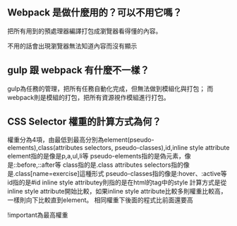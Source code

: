 ## Webpack 是做什麼用的？可以不用它嗎？
把所有用到的預處理器編譯打包成瀏覽器看得懂的內容。

不用的話會出現瀏覽器無法知道內容而沒有顯示

## gulp 跟 webpack 有什麼不一樣？
gulp為任務的管理，把所有任務自動化完成，但無法做到模組化與打包；
而webpack則是模組的打包，把所有資源視作模組進行打包。

## CSS Selector 權重的計算方式為何？
權重分為4項，由最低到最高分別為element(pseudo-elements),class(attributes selectors, pseudo-classes),id,inline style attribute
element指的是像是p,a,ul,li等
pseudo-elements指的是偽元素，像是::before,::after等
class指的是.class
attributes selectors指的像是.class[name=exercise]這種形式
pseudo-classes指的像是:hover、:active等
id指的是#id
inline style attributey則指的是在html的tag中的style
計算方式是從inline style attribute開始比較，如果inline style attribute比較多則權重比較高，一樣則向下比較直到element。
相同權重下後面的程式比前面還要高

 !important為最高權重
